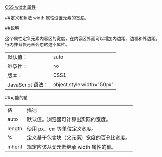[CSS width 属性](http://www.w3school.com.cn/cssref/pr_dim_width.asp)


##定义和用法
width 属性设置元素的宽度。

##说明

这个属性定义元素内容区的宽度，在内容区外面可以增加内边距、边框和外边距。
行内非替换元素会忽略这个属性。

| | |
|--|--|
| 默认值：| auto |
| 继承性：| no  |
| 版本：| CSS1  |
| JavaScript 语法：| object.style.width="50px" |

##可能的值

| | |
|--|--|
| 值| 描述 |
| auto| 默认值。浏览器可计算出实际的宽度。|
| length| 使用 px、cm 等单位定义宽度。|
| %| 定义基于包含块（父元素）宽度的百分比宽度。|
| inherit| 规定应该从父元素继承 width 属性的值。|